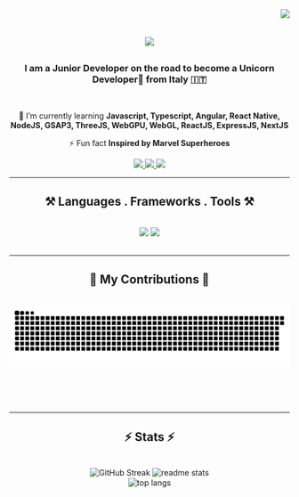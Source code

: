 <img align="right" src="https://visitor-badge.laobi.icu/badge?page_id=stemolti.stemolti" />

<h1 align="center">
    <img src="https://readme-typing-svg.herokuapp.com/?font=Righteous&size=35&center=true&vCenter=true&width=500&height=70&duration=4000&lines=Hi+There!+🚀;+I'm+Stefano+Agbodan!;" />
</h1>

<h3 align="center">I am a Junior Developer on the road to become a Unicorn Developer🦄 from Italy 🇮🇹</h3>

<br/>
<div align="center">
 
 
 🌱 I’m currently learning **Javascript, Typescript, Angular, React Native, NodeJS, GSAP3, ThreeJS, WebGPU, WebGL, ReactJS, ExpressJS, NextJS**

⚡ Fun fact **Inspired by Marvel Superheroes**

 </div>
 
<div align="center"> 
  <a href="mailto:stemolti@gmail.com">
    <img src="https://img.shields.io/badge/Gmail-333333?style=for-the-badge&logo=gmail&logoColor=red" />
  </a>
  <a href="https://www.linkedin.com/in/stefano-t%C3%A9t%C3%A9-agbodan-879511184/" >
    <img src="https://img.shields.io/badge/LinkedIn-0077B5?style=for-the-badge&logo=linkedin&logoColor=white" />
  </a>
  <a href="" >
     <img src="https://img.shields.io/badge/Portfolio-FF5722?style=for-the-badge&logo=todoist&logoColor=white" /> <!-- sqlite, safari, google-chrome are other good icon options -->
  </a>
</div>

 <hr/>
 
<h2 align="center">⚒️ Languages . Frameworks . Tools ⚒️</h2>
<br/>
<div align="center">
    <img src="https://skillicons.dev/icons?i=ai,figma,html,css,tailwind,vscode,git,github,redis,redux" />
    <img src="https://skillicons.dev/icons?i=javascript,typescript,jquery,threejs,react,nodejs,nextjs,mysql,mongodb,express,nest,docker" /><br>
</div>

<br/>
<hr/>

<div align="center">
  <h2>🐍 My Contributions 🐍</h2>
  <br>
  <img alt="snake eating my contributions" src="https://raw.githubusercontent.com/stemolti/stemolti/output/github-contribution-grid-snake.svg" />
  
  <br/><br/><br/>
</div>

<hr/>

<h2 align="center">⚡ Stats ⚡</h2>
<br>
<div align=center>
    <img width=414 src="https://streak-stats.demolab.com?user=stemolti&theme=highcontrast&border_radius=10" alt="GitHub Streak" />
    <img width=390 src="https://github-readme-stats.vercel.app/api?username=stemolti&count_private=true&show_icons=true&theme=highcontrast&rank_icon=github&border_radius=10" alt="readme stats" />
  <br/>
  <img width=325 align="center" src="https://github-readme-stats.vercel.app/api/top-langs/?username=stemolti&hide=HTML&langs_count=8&layout=compact&theme=highcontrast&border_radius=10&size_weight=0.5&count_weight=0.5&exclude_repo=github-readme-stats" alt="top langs" />
</div>

<br/><br/>

<!--
**stemolti/stemolti** is a ✨ _special_ ✨ repository because its `README.md` (this file) appears on your GitHub profile.

Here are some ideas to get you started:

- 🔭 I’m currently working on ...
- 🌱 I’m currently learning ...
- 👯 I’m looking to collaborate on ...
- 🤔 I’m looking for help with ...
- 💬 Ask me about ...
- 📫 How to reach me: ...
- 😄 Pronouns: ...
- ⚡ Fun fact: ...
-->
